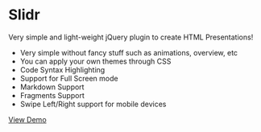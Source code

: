 # Slidr

Very simple and light-weight jQuery plugin to create HTML Presentations!

 - Very simple without fancy stuff such as animations, overview, etc
 - You can apply your own themes through CSS
 - Code Syntax Highlighting
 - Support for Full Screen mode
 - Markdown Support
 - Fragments Support
 - Swipe Left/Right support for mobile devices

[View Demo][1]


  [1]: http://sarfraznawaz2005.github.io/demos/Slidr/